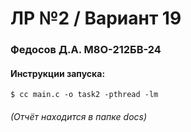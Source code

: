 # ЛР №2 / Вариант 19
### Федосов Д.А. М8О-212БВ-24

#### Инструкции запуска:

```
$ cc main.c -o task2 -pthread -lm
```
###### (Отчёт находится в папке docs)